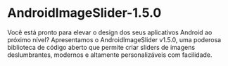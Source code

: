 # AndroidImageSlider-1.5.0
Você está pronto para elevar o design dos seus aplicativos Android ao próximo nível? Apresentamos o AndroidImageSlider v1.5.0, uma poderosa biblioteca de código aberto que permite criar sliders de imagens deslumbrantes, modernos e altamente personalizáveis com facilidade.
